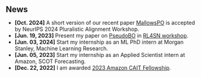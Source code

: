 <h1 id="news"></h1>

<h2 style="margin: 30px 0px 10px;">News</h2>

<ul>
<li><strong>[Oct. 2024]</strong> A short version of our recent paper <a href="https://arxiv.org/abs/2405.14953">MallowsPO</a> is accepted by NeurIPS 2024 Pluralistic Alignment Workshop.</li>
<li><strong>[Jun. 19, 2023]</strong> Present my paper on <a href=https://arxiv.org/abs/2310.09766>PseudoBO</a> in <a href="https://indico.math.cnrs.fr/event/10541/">RL4SN workshop</a>.
<li><strong>[Jun. 03, 2024]</strong> Start my internship as an ML PhD intern at Morgan Stanley, Machine Learning Research.</li>
<li><strong>[Jun. 05, 2023]</strong> Start my internship as an Applied Scientist intern at Amazon, SCOT Forecasting.</li>
<li><strong>[Dec. 22, 2022]</strong> I am awarded <a href="https://www.engineering.columbia.edu/about/news/columbia-center-ai-technology-announces-2023-fellows">2023 Amazon CAIT Fellowship</a>.</li>
</ul>
